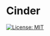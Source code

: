 # Cinder
[![License: MIT](https://img.shields.io/badge/license-MIT-green)](https://opensource.org/licenses/MIT)


